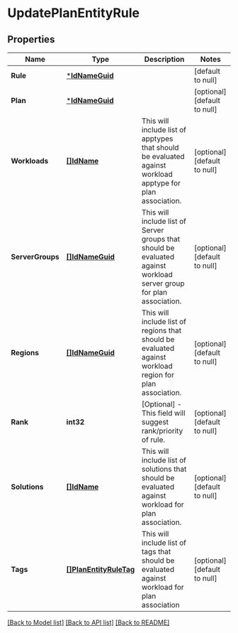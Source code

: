 # UpdatePlanEntityRule

## Properties
Name | Type | Description | Notes
------------ | ------------- | ------------- | -------------
**Rule** | [***IdNameGuid**](IdNameGUID.md) |  | [default to null]
**Plan** | [***IdNameGuid**](IdNameGUID.md) |  | [optional] [default to null]
**Workloads** | [**[]IdName**](IdName.md) | This will include list of apptypes that should be evaluated against workload apptype for plan association. | [optional] [default to null]
**ServerGroups** | [**[]IdNameGuid**](IdNameGUID.md) | This will include list of Server groups that should be evaluated against workload server group for plan association. | [optional] [default to null]
**Regions** | [**[]IdNameGuid**](IdNameGUID.md) | This will include list of regions that should be evaluated against workload region for plan association. | [optional] [default to null]
**Rank** | **int32** | [Optional] - This field will suggest rank/priority of rule. | [optional] [default to null]
**Solutions** | [**[]IdName**](IdName.md) | This will include list of solutions that should be evaluated against workload for plan association. | [optional] [default to null]
**Tags** | [**[]PlanEntityRuleTag**](PlanEntityRuleTag.md) | This will include list of tags that should be evaluated against workload for plan association | [optional] [default to null]

[[Back to Model list]](../README.md#documentation-for-models) [[Back to API list]](../README.md#documentation-for-api-endpoints) [[Back to README]](../README.md)

